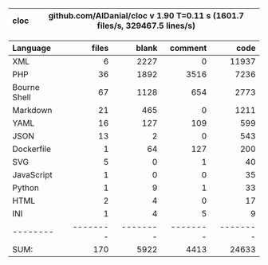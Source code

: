 
cloc|github.com/AlDanial/cloc v 1.90  T=0.11 s (1601.7 files/s, 329467.5 lines/s)
--- | ---

Language|files|blank|comment|code
:-------|-------:|-------:|-------:|-------:
XML|6|2227|0|11937
PHP|36|1892|3516|7236
Bourne Shell|67|1128|654|2773
Markdown|21|465|0|1211
YAML|16|127|109|599
JSON|13|2|0|543
Dockerfile|1|64|127|200
SVG|5|0|1|40
JavaScript|1|0|0|35
Python|1|9|1|33
HTML|2|4|0|17
INI|1|4|5|9
--------|--------|--------|--------|--------
SUM:|170|5922|4413|24633
